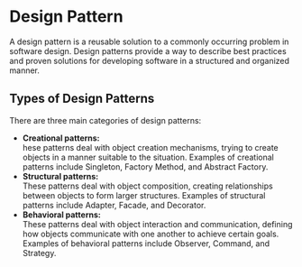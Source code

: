 # Design Pattern
A design pattern is a reusable solution to a commonly occurring problem in software design.
Design patterns provide a way to describe best practices and proven solutions for developing software in a structured 
and organized manner.
## Types of Design Patterns
There are three main categories of design patterns:
* **Creational patterns:**  
  hese patterns deal with object creation mechanisms, trying to create objects in a manner suitable to the situation.
  Examples of creational patterns include Singleton, Factory Method, and Abstract Factory.
* **Structural patterns:**  
  These patterns deal with object composition, creating relationships between objects to form larger structures.
  Examples of structural patterns include Adapter, Facade, and Decorator.
* **Behavioral patterns:**   
These patterns deal with object interaction and communication, defining how objects communicate with one another
to achieve certain goals. Examples of behavioral patterns include Observer, Command, and Strategy.  
